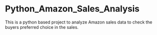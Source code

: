 # Python_Amazon_Sales_Analysis
This is a python based project to analyze Amazon sales data to check the buyers preferred choice in the sales.
